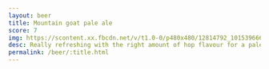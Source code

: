 ```yaml
---
layout: beer
title: Mountain goat pale ale
score: 7
img: https://scontent.xx.fbcdn.net/v/t1.0-0/p480x480/12814792_10153966648923745_359987341393808655_n.jpg?oh=6d0c00a86867d000e00fee3badada3d7&oe=592426B5
desc: Really refreshing with the right amount of hop flavour for a pale ale
permalink: /beer/:title.html
---
```

